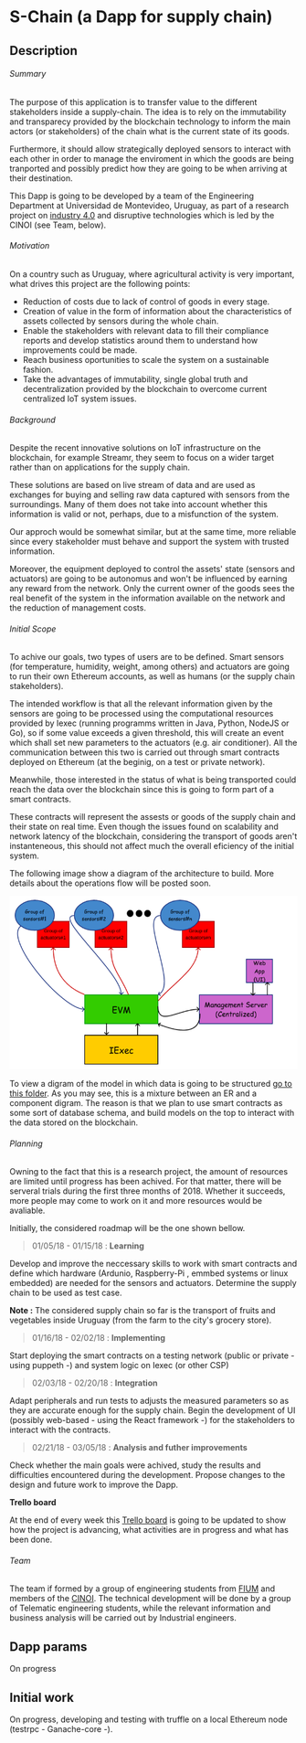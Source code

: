 # S-Chain (a Dapp for supply chain)
## Description

###### *Summary*

The purpose of this application is to transfer value to the different stakeholders inside a supply-chain. The idea is to rely on the immutability and transparecy provided by the blockchain technology to inform the main actors (or stakeholders) of the chain what is the current state of its goods.

Furthermore, it should allow strategically deployed sensors to interact with each other in order to manage the enviroment in which the goods are being tranported and possibly predict how they are going to be when arriving at their destination.

This Dapp is going to be developed by a team of the Engineering Department at Universidad de Montevideo, Uruguay, as part of a research project on [industry 4.0](https://home.kpmg.com/xx/en/home/insights/2017/10/the-industry-4-0-revolution-is-here.html) and disruptive technologies which is led by the CINOI (see Team, below). 

###### *Motivation*

On a country such as Uruguay, where agricultural activity is very important, what drives this project are the following points:

* Reduction of costs due to lack of control of goods in every stage. 
* Creation of value in the form of information about the characteristics of assets collected by sensors during the whole chain.
* Enable the stakeholders with relevant data to fill their compliance reports and develop statistics around them to understand how improvements could be made.
* Reach business oportunities to scale the system on a sustainable fashion.
* Take the advantages of immutability, single global truth and decentralization provided by the blockchain to overcome current centralized IoT system issues.

###### *Background*

Despite the recent innovative solutions on IoT infrastructure on the blockchain, for example  Streamr, they seem to focus on a wider target rather than on applications for the supply chain.

These solutions are based on live stream of data and are used as exchanges for buying and selling raw data captured with sensors from the surroundings. Many of them does not take into account whether this information is valid or not, perhaps, due to a misfunction of the system.

Our approch would be somewhat similar, but at the same time, more reliable since every stakeholder must behave and support the system with trusted information. 

Moreover, the equipment deployed to control the assets' state (sensors and actuators) are going to be autonomus and won't be influenced by earning any reward from the network. Only the current owner of the goods sees the real benefit of the system in the information available on the network and the reduction of management costs.

###### *Initial Scope*

To achive our goals, two types of users are to be defined. Smart sensors (for temperature, humidity, weight, among others) and actuators are going to run their own Ethereum accounts, as well as humans (or the supply chain stakeholders).

The intended workflow is that all the relevant information given by the sensors are going to be processed using the computational resources provided by Iexec (running programms written in Java, Python, NodeJS or Go), so if some value exceeds a given threshold, this will create an event which shall set new parameters to the actuators (e.g. air conditioner). All the communication between this two is carried out through smart contracts deployed on Ethereum (at the beginig, on a test or private network).

Meanwhile, those interested in the status of what is being transported could reach the data over the blockchain since this is going to form part of a smart contracts.

These contracts will represent the assests or goods of the supply chain and their state on real time. Even though the issues found on scalability and network latency of the blockchain, considering the transport of goods aren't instanteneous, this should not affect much the overall eficiency of the initial system.

The following image show a diagram of the architecture to build. More details about the operations flow will be posted soon.

![General architecture](./general_arch.png "General architecture")

To view a digram of the model in which data is going to be structured [go to this folder](./design). As you may see, this is a mixture between an ER and a component digram. The reason is that we plan to use smart contracts as some sort of database schema, and build models on the top to interact with the data stored on the blockchain.

###### *Planning*

Owning to the fact that this is a research project, the amount of resources are limited until progress has been achived. For that matter, there will be serveral trials during the first three months of 2018. Whether it succeeds, more people may come to work on it and more resources would be avaliable.

Initially, the considered roadmap will be the one shown bellow.

> 01/05/18 - 01/15/18 : **Learning**

Develop and improve the neccessary skills to work with smart contracts and define which hardware (Ardunio, Raspberry-Pi , emmbed systems or linux embedded) are needed for the sensors and actuators. Determine the supply chain to be used as test case.

**Note :** The considered supply chain so far is the transport of fruits and vegetables inside Uruguay (from the farm to the city's grocery store).

> 01/16/18 - 02/02/18 : **Implementing**

Start deploying the smart contracts on a testing network (public or private - using puppeth -) and system logic on Iexec (or other CSP)

> 02/03/18 - 02/20/18 : **Integration**

Adapt peripherals and run tests to adjusts the measured parameters so as they are accurate enough for the supply chain. Begin the development of UI (possibly web-based - using the React framework -) for the stakeholders to interact with the contracts.

> 02/21/18 - 03/05/18 : **Analysis and futher improvements**

Check whether the main goals were achived, study the results and difficulties encountered during the development. Propose changes to the design and future work to improve the Dapp.

**Trello board**

At the end of every week this [Trello board](https://trello.com/b/wXZNnXtR/s-chain-a-dapp-for-supply-chain) is going to be updated to show how the project is advancing, what activities are in progress and what has been done.

###### *Team*

The team if formed by a group of engineering students from [FIUM](http://fium.um.edu.uy/) and members of the [CINOI](http://fium.um.edu.uy/produccion-academica/cinoi/). The technical development will be done by a group of Telematic engineering students, while the relevant information and business analysis will be carried out by Industrial engineers.

## Dapp params
On progress

## Initial work
On progress, developing and testing with truffle on a local Ethereum node (testrpc - Ganache-core -).

